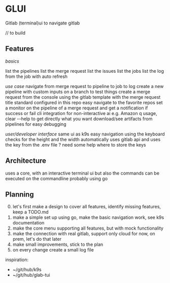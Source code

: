 # GLUI

Gitlab (terminal)ui to navigate gitlab

// to build
## Features

*basics*

list the pipelines
list the merge request
list the issues
list the jobs
list the log from the job with auto refresh

*use case*
navigate from merge request to pipeline to job to log
create a new pipeline with custom inputs on a branch to test things
create a merge request from the console using the gitlab template with the merge request title standard configured in this repo
easy navigate to the favorite repos
set a monitor on the pipeline of a merge request and get a notification if success or fail
cli integration for non-interactive ai e.g. Amazon q usage, clear --help to get directly what you want
download/see artifacts from pipelines for easy debugging

*user/developer interface*
same ui as k9s
easy navigation using the keyboard
checks for the height and the width automatically
uses gitlab api and uses the key from the .env file
? need some help where to store the keys

## Architecture

uses a core, with an interactive terminal ui but also the commands can be executed on the commandline
probably using go

## Planning

0. let's first make a design to cover all features, identify missing features, keep a TODO.md
1. make a simple set up using go, make the basic navigation work, see k9s documentation
2. make the core menu supporting all features, but with mock functionality
3. make the connection with real gitlab, support only cloud for now, on prem, let's do that later
4. make small improvements, stick to the plan
5. on every change create a small log file

inspiration:
- ~/git/hub/k9s
- ~/git/hub/glab-tui
